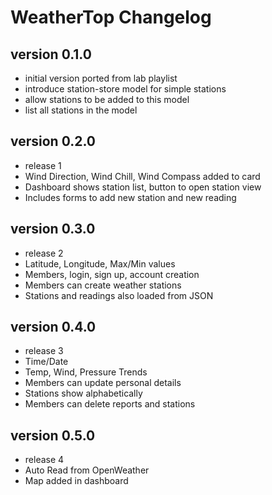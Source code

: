 # WeatherTop Changelog

## version 0.1.0

- initial version ported from lab playlist
- introduce station-store model for simple stations
- allow stations to be added to this model
- list all stations in the model

## version 0.2.0
- release 1
- Wind Direction, Wind Chill, Wind Compass added to card
- Dashboard shows station list, button to open station view
- Includes forms to add new station and new reading

## version 0.3.0
- release 2
- Latitude, Longitude, Max/Min values
- Members, login, sign up, account creation
- Members can create weather stations
- Stations and readings also loaded from JSON
## version 0.4.0
- release 3
- Time/Date
- Temp, Wind, Pressure Trends
- Members can update personal details
- Stations show alphabetically
- Members can delete reports and stations
## version 0.5.0
- release 4
- Auto Read from OpenWeather
- Map added in dashboard
